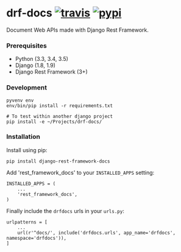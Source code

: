# drf-docs [![travis][travis-image]][travis-url] [![pypi][pypi-image]][pypi-url]
Document Web APIs made with Django Rest Framework.


### Prerequisites

  - Python (3.3, 3.4, 3.5)
  - Django (1.8, 1.9)
  - Django Rest Framework (3+)


### Development

    pyvenv env
    env/bin/pip install -r requirements.txt

    # To test within another django project
    pip install -e ~/Projects/drf-docs/

### Installation

Install using pip:

    pip install django-rest-framework-docs

Add 'rest_framework_docs' to your `INSTALLED_APPS` setting:

    INSTALLED_APPS = (
        ...
        'rest_framework_docs',
    )

Finally include the `drfdocs` urls in your `urls.py`:

    urlpatterns = [
        ...
        url(r'^docs/', include('drfdocs.urls', app_name='drfdocs', namespace='drfdocs')),
    ]

[travis-image]: https://travis-ci.com/ekonstantinidis/django-rest-framework-docs.svg?token=9QR4ewbqbkEmHps6q5sq&branch=master
[travis-url]: https://travis-ci.com/ekonstantinidis/django-rest-framework-docs

[pypi-image]: https://img.shields.io/pypi/v/django-rest-framework-docs.svg
[pypi-url]: https://pypi.python.org/pypi/django-rest-framework-docs/
